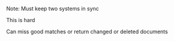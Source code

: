 <!-- .slide: data-background="content/images/100-010-synchronicity-between-them.jpg" -->

Note:
Must keep two systems in sync

This is hard

Can miss good matches or return changed or deleted documents
